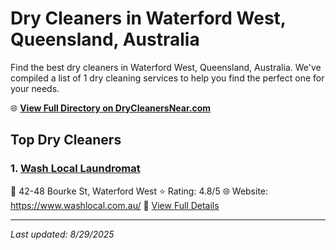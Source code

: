 # Dry Cleaners in Waterford West, Queensland, Australia

Find the best dry cleaners in Waterford West, Queensland, Australia. We've compiled a list of 1 dry cleaning services to help you find the perfect one for your needs.

🌐 **[View Full Directory on DryCleanersNear.com](https://drycleanersnear.com/city/Australia/Queensland/Waterford%20West)**

## Top Dry Cleaners

### 1. [Wash Local Laundromat](https://drycleanersnear.com/dryCleaner/68aa73d939cc7c0899005ed8/wash-local-laundromat)
📍 42-48 Bourke St, Waterford West
⭐ Rating: 4.8/5
🌐 Website: https://www.washlocal.com.au/
🔗 [View Full Details](https://drycleanersnear.com/dryCleaner/68aa73d939cc7c0899005ed8/wash-local-laundromat)


---

*Last updated: 8/29/2025*
